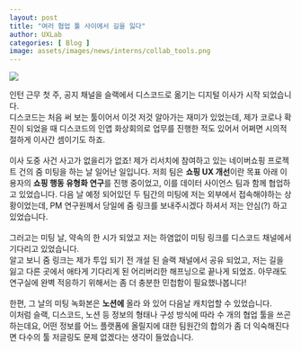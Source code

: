 ```yaml
---
layout: post
title: "여러 협업 툴 사이에서 길을 잃다"
author: UXLab
categories: [ Blog ]
image: assets/images/news/interns/collab_tools.png
---
```


<img src="{{site.baseurl}}/assets/images/news/interns/collab_tools.png">

인턴 근무 첫 주, 공지 채널을 슬랙에서 디스코드로 옮기는 디지털 이사가 시작 되었습니다.<br>
디스코드는 처음 써 보는 툴이어서 이것 저것 알아가는 재미가 있었는데, 제가 코로나 확진이 되었을 때 디스코드의 인앱 화상회의로 업무를 진행한 적도 있어서 어쩌면 시의적절하게 이사간 셈이기도 하죠.<br>
<br>
이사 도중 사건 사고가 없을리가 없죠! 제가 리서치에 참여하고 있는 네이버쇼핑 프로젝트 건의 줌 미팅을 하는 날 일어난 일입니다. 저희 팀은 <b>쇼핑 UX 개선</b>이란 목표 아래 이용자의 <b>쇼핑 행동 유형화 연구</b>를 진행 중이었고, 이를 데이터 사이언스 팀과 함께 협업하고 있었습니다. 다음 날 예정 되어있던 두 팀간의 미팅에 저는 외부에서 접속해야하는 상황이었는데, PM 연구원께서 당일에 줌 링크를 보내주시겠다 하셔서 저는 안심(?) 하고 있었습니다.<br>
<br>
그러고는 미팅 날, 약속의 한 시가 되었고 저는 하염없이 미팅 링크를 디스코드 채널에서 기다리고 있었습니다. <br>
알고 보니 줌 링크는 제가 투입 되기 전 개설 된 슬랙 채널에서 공유 되었고, 저는 길을 잃고 다른 곳에서 애타게 기다리게 된 어리버리한 해프닝으로 끝나게 되었죠. 아무래도 연구실에 완벽 적응하기 위해서는 좀 더 충분한 민첩함이 필요했나봅니다!<br>
<br>
한편, 그 날의 미팅 녹화본은 <b>노션에</b> 올라 와 있어 다음날 캐치업할 수 있었습니다. <br>
이처럼 슬랙, 디스코드, 노션 등 정보의 형태나 구성 방식에 따라 수 개의 협업 툴을 쓰곤 하는데요, 어떤 정보를 어느 플랫폼에 올릴지에 대한 팀원간의 합의가 좀 더 익숙해진다면 다수의 툴 저글링도 문제 없겠다는 생각이 들었습니다.<br>
<br>
